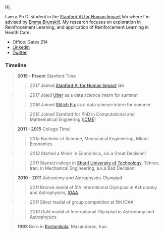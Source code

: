 Hi,

I am a Ph.D. student in the [Stanford AI for Human Impact](https://twitter.com/aiforhi) lab where I'm advised by [Emma Brunskill](https://cs.stanford.edu/people/ebrun/). My research focuses on exploration in Reinfrocement Learning, and application of Reinforcement Learning in Health Care.

- Office: Gates 214
- [Linkedin](https://www.linkedin.com/in/rkeramati/)
- [Twitter](https://twitter.com/RamtinKeramati?lang=en)

### Timeline
> **2015 - Prsent** Stanford Time
>> *2017* Joined [Stanford AI for Human Impact](https://twitter.com/aiforhi) lab

>> *2017* Jojed [Uber](https://www.uber.com) as a data science intern for summer

>> *2016* Joined [Stitich Fix](https://www.stitchfix.com/) as a data science intern for summer

>> *2015* Joined Stanford for PhD in Computational and Mathematical Engieering ([ICME](http://icme.stanford.edu))

> **2011 - 2015** College Time!
>> *2015* Bachelor of Science, Mechanical Engineering, Minor: Economics

>> *2013* Started a Minor in Economics, a.k.a Great Decision! 

>> *2011* Started college in [Sharif University of Technology](https://en.wikipedia.org/wiki/Sharif_University_of_Technology), Tehran, Iran, in Mechanical Engineering, a.k.a Bad Decision!

> **2010 - 2011** Astronomy and Astrophysics Olympiad
>> *2011* Bronze medal of 5th International Olympiad in Astronomy and Astrophysics, [IOAA](https://en.wikipedia.org/wiki/International_Olympiad_on_Astronomy_and_Astrophysics)

>> *2011* Silver medal of group competition at 5th IOAA

>> *2010* Gold medal of International Olympiad in Astronomy and Astrophysics

> **1993** Born in [Rostamkola](https://en.wikipedia.org/wiki/Rostamkola), Mazandaran, Iran.
